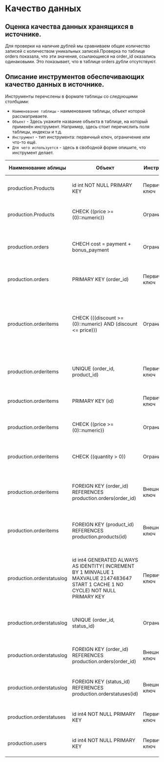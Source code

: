 # Качество данных

## Оценка качества данных хранящихся в источнике.
Для проверки на наличие дублей мы сравниваем общее количество записей с количеством уникальных записей.Проверка по таблице orders показала, что эти значения, ссылающиеся на order_id оказались одинаковыми. Это показывает, что в таблице orders дубли отсутствуют. 

## Описание инструментов обеспечивающих качество данных в источнике.
Инструменты перечслены в формате таблицы со следующими столбцами:
- `Наименование таблицы` - наименование таблицы, объект которой рассматриваете.
- `Объект` - Здесь укажите название объекта в таблице, на который применён инструмент. Например, здесь стоит перечислить поля таблицы, индексы и т.д.
- `Инструмент` - тип инструмента: первичный ключ, ограничение или что-то ещё.
- `Для чего используется` - здесь в свободной форме опишите, что инструмент делает.

| Наименование аблицы             | Объект                      | Инструмент      | Для чего используется |
| ------------------------------- | --------------------------- | --------------- | --------------------- |
| production.Products | id int NOT NULL PRIMARY KEY | Первичный ключ  | Обеспечивает уникальность записей о продуктах |
| production.Products | CHECK ((price >= (0)::numeric)) | Ограничение | Проверяет, чтобы цена заказа была больше 0 |
| production.orders   | CHECH cost = payment + bonus_payment | Ограничение | Проверяет, чтобы стоимость заказа была полностью оплачена |
| production.orders   | PRIMARY KEY (order_id)  | Первичный ключ | Обеспечивает уникальность записей о заказах |
| production.orderitems | CHECK (((discount >= (0)::numeric) AND (discount <= price))) | Ограничение | 1. Проверяет, чтобы скидка не была отрицательной 2. Проверяет, чтобы скидка не была больше стоимости товара |
| production.orderitems | UNIQUE (order_id, product_id) | Первичный ключ | Обечпечивает уникальность номера товара в привязке к номеру заказа |
| production.orderitems | PRIMARY KEY (id) | Первичный ключ | Обеспечивает уникальность записей о заказах |
| production.orderitems | CHECK ((price >= (0)::numeric)) | Ограничение | Проверяет, чтобы цена заказа была больше 0 |
| production.orderitems | CHECK ((quantity > 0)) | Ограничение | Проверяет, чтобы колисество товара было больше 0 | 
| production.orderitems | FOREIGN KEY (order_id) REFERENCES production.orders(order_id) | Внешний ключ | Связывает таблицы orderitems и orders используя order_id |
| production.orderitems | FOREIGN KEY (product_id) REFERENCES production.products(id) | Внешний ключ | Связывает таблицы orderitems и products используя product_id |
| production.orderstatuslog | id int4 GENERATED ALWAYS AS IDENTITY( INCREMENT BY 1 MINVALUE 1 MAXVALUE 2147483647 START 1 CACHE 1 NO CYCLE) NOT NULL PRIMARY KEY| Первичный ключ | Обеспечивает уникальность записей о статусе заказа, при этом генераеция id происходит автоматически |
| production.orderstatuslog | UNIQUE (order_id, status_id) | Ограничение | Проверяет уникальность в паре из номера заказа и его статуса |
| production.orderstatuslog | FOREIGN KEY (order_id) REFERENCES production.orders(order_id) | Внешний ключ | Связывает таблицы orderstatuslog и orders через order_id |
| production.orderstatuslog | FOREIGN KEY (status_id) REFERENCES production.orderstatuses(id) | Внешний ключ | Связывает таблицы orderstatuslog и orderstatus через status_id |
| production.orderstatuses | id int4 NOT NULL PRIMARY KEY | Первичный ключ| Обеспечивает уникальность записей о статусе заказа |
| production.users | id int4 NOT NULL PRIMARY KEY | Первичный ключ | Обеспчивает уникальность записей о пользователях | 